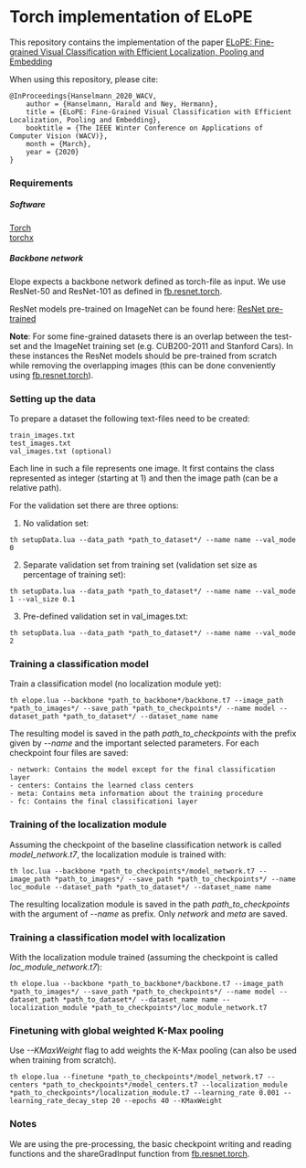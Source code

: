 # Torch implementation of ELoPE
This repository contains the implementation of the paper [ELoPE: Fine-grained Visual Classification with Efficient Localization, Pooling and Embedding](http://openaccess.thecvf.com/content_WACV_2020/html/Hanselmann_ELoPE_Fine-Grained_Visual_Classification_with_Efficient_Localization_Pooling_and_Embedding_WACV_2020_paper.html)

When using this repository, please cite:
```
@InProceedings{Hanselmann_2020_WACV,
    author = {Hanselmann, Harald and Ney, Hermann},
    title = {ELoPE: Fine-Grained Visual Classification with Efficient Localization, Pooling and Embedding},
    booktitle = {The IEEE Winter Conference on Applications of Computer Vision (WACV)},
    month = {March},
    year = {2020}
} 
```


### Requirements
##### Software
[Torch](http://torch.ch/docs/getting-started.html)\
[torchx](https://github.com/nicholas-leonard/torchx)

##### Backbone network
Elope expects a backbone network defined as torch-file as input. We use ResNet-50 and ResNet-101 as defined in [fb.resnet.torch](https://github.com/facebookarchive/fb.resnet.torch).

ResNet models pre-trained on ImageNet can be found here: 
[ResNet pre-trained](https://github.com/facebookarchive/fb.resnet.torch/tree/master/pretrained)

**Note**: For some fine-grained datasets there is an overlap between the test-set and the ImageNet training set (e.g. CUB200-2011 and Stanford Cars). In these instances the ResNet models should be pre-trained from scratch while removing the overlapping images (this can be done conveniently using [fb.resnet.torch](https://github.com/facebookarchive/fb.resnet.torch)).


### Setting up the data
To prepare a dataset the following text-files need to be created:
```
train_images.txt
test_images.txt
val_images.txt (optional)
```
Each line in such a file represents one image. It first contains the class represented as integer (starting at 1) and then the image path (can be a relative path).

For the validation set there are three options:
1. No validation set:
```
th setupData.lua --data_path *path_to_dataset*/ --name name --val_mode 0
```
2. Separate validation set from training set (validation set size as percentage of training set):
```
th setupData.lua --data_path *path_to_dataset*/ --name name --val_mode 1 --val_size 0.1
```
3. Pre-defined validation set in val_images.txt:
```
th setupData.lua --data_path *path_to_dataset*/ --name name --val_mode 2
```

### Training a classification model
Train a classification model (no localization module yet):
```
th elope.lua --backbone *path_to_backbone*/backbone.t7 --image_path *path_to_images*/ --save_path *path_to_checkpoints*/ --name model --dataset_path *path_to_dataset*/ --dataset_name name
```

The resulting model is saved in the path *path_to_checkpoints* with the prefix given by *--name* and the important selected parameters. For each checkpoint four files are saved:
```
- network: Contains the model except for the final classification layer
- centers: Contains the learned class centers
- meta: Contains meta information about the training procedure
- fc: Contains the final classificationi layer
```

### Training of the localization module
Assuming the checkpoint of the baseline classification network is called *model_network.t7*, the localization module is trained with:
```
th loc.lua --backbone *path_to_checkpoints*/model_network.t7 --image_path *path_to_images*/ --save_path *path_to_checkpoints*/ --name loc_module --dataset_path *path_to_dataset*/ --dataset_name name
```

The resulting localization module is saved in the path *path_to_checkpoints* with the argument of *--name* as prefix. Only *network* and *meta* are saved.

### Training a classification model with localization
With the localization module trained (assuming the checkpoint is called *loc_module_network.t7*):
```
th elope.lua --backbone *path_to_backbone*/backbone.t7 --image_path *path_to_images*/ --save_path *path_to_checkpoints*/ --name model --dataset_path *path_to_dataset*/ --dataset_name name --localization_module *path_to_checkpoints*/loc_module_network.t7
```

### Finetuning with global weighted K-Max pooling
Use *--KMaxWeight* flag to add weights the K-Max pooling (can also be used when training from scratch).
```
th elope.lua --finetune *path_to_checkpoints*/model_network.t7 --centers *path_to_checkpoints*/model_centers.t7 --localization_module *path_to_checkpoints*/localization_module.t7 --learning_rate 0.001 --learning_rate_decay_step 20 --epochs 40 --KMaxWeight
```

### Notes
We are using the pre-processing, the basic checkpoint writing and reading functions and the shareGradInput function from [fb.resnet.torch](https://github.com/facebookarchive/fb.resnet.torch).

